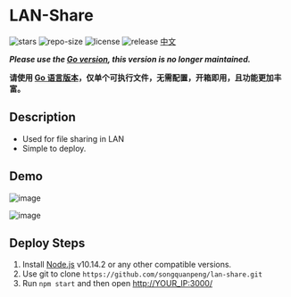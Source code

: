 # LAN-Share
![stars](https://img.shields.io/github/stars/songquanpeng/lan-share) ![repo-size](https://img.shields.io/github/repo-size/songquanpeng/lan-share) ![license](https://img.shields.io/github/license/songquanpeng/lan-share) ![release](https://img.shields.io/github/v/release/songquanpeng/lan-share) 
[中文](https://iamazing.cn/page/LAN-SHARE-使用教程)

***Please use the [Go version](https://github.com/songquanpeng/go-file), this version is no longer maintained.***

**请使用 [Go 语言版本](https://github.com/songquanpeng/go-file)，仅单个可执行文件，无需配置，开箱即用，且功能更加丰富。**

## Description
+ Used for file sharing in LAN
+ Simple to deploy.

## Demo
![image](https://user-images.githubusercontent.com/39998050/68082537-f0ada600-fe58-11e9-8188-de36ce763e60.png)

![image](https://user-images.githubusercontent.com/39998050/68082521-cfe55080-fe58-11e9-8131-2a4d793832ef.png)

## Deploy Steps
1. Install [Node.js](https://nodejs.org/en/) v10.14.2 or any other compatible versions.
2. Use git to clone `https://github.com/songquanpeng/lan-share.git`
3. Run `npm start` and then open [http://YOUR_IP:3000/](http://localhost:3000)
